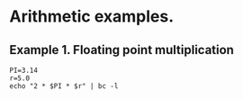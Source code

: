 # Arithmetic examples. 

## Example 1. Floating point multiplication  
```
PI=3.14
r=5.0
echo "2 * $PI * $r" | bc -l
```  

